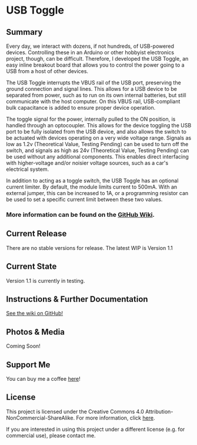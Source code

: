 # USB Toggle

## Summary
Every day, we interact with dozens, if not hundreds, of USB-powered devices. Controlling these in an Arduino or other hobbyist electronics project, though, can be difficult. Therefore, I developed the USB Toggle, an easy inline breakout board that allows you to control the power going to a USB from a host of other devices.

The USB Toggle interrupts the VBUS rail of the USB port, preserving the ground connection and signal lines. This allows for a USB device to be separated from power, such as to run on its own internal batteries, but still communicate with the host computer. On this VBUS rail, USB-compliant bulk capacitance is added to ensure proper device operation.

The toggle signal for the power, internally pulled to the ON position, is handled through an optocoupler. This allows for the device toggling the USB port to be fully isolated from the USB device, and also allows the switch to be actuated with devices operating on a very wide voltage range. Signals as low as 1.2v (Theoretical Value, Testing Pending) can be used to turn off the switch, and signals as high as 24v (Theoretical Value, Testing Pending) can be used without any additional components. This enables direct interfacing with higher-voltage and/or noisier voltage sources, such as a car's electrical system. 

In addition to acting as a toggle switch, the USB Toggle has an optional current limiter. By default, the module limits current to 500mA. With an external jumper, this can be increased to 1A, or a programming resistor can be used to set a specific current limit between these two values.

### More information can be found on the [GitHub Wiki](https://github.com/JimHeaney/usb-toggle/wiki).


## Current Release
There are no stable versions for release. The latest WIP is Version 1.1

## Current State
Version 1.1 is currently in testing.

## Instructions & Further Documentation
[See the wiki on GitHub!](https://github.com/JimHeaney/usb-toggle/wiki) 

## Photos & Media
Coming Soon!

## Support Me
You can buy me a coffee [here](https://www.buymeacoffee.com/jimheaney)!

## License
This project is licensed under the Creative Commons 4.0 Attribution-NonCommercial-ShareAlike. For more information, click [here](https://creativecommons.org/licenses/by-nc-sa/4.0/).

If you are interested in using this project under a different license (e.g. for commercial use), please contact me. 

